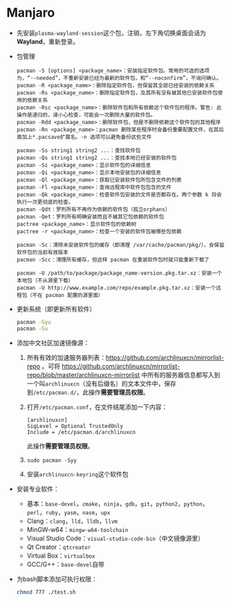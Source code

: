 # Manjaro

- 先安装`plasma-wayland-session`这个包，注销，左下角切换桌面会话为**Wayland**，重新登录。
- 包管理

  ```text
  pacman -S [options] <package_name>：安装指定软件包。常用的可选的选项为，“--needed”，不重新安装已经为最新的软件包，和“--noconfirm”，不询问确认。
  pacman -R <package_name>：删除指定软件包，但保留其全部已经安装的依赖关系
  pacman -Rs <package_name>：删除指定软件包，及其所有没有被其他已安装软件包使用的依赖关系
  pacman -Rsc <package_name>：删除软件包和所有依赖这个软件包的程序。警告: 此操作是递归的，请小心检查，可能会一次删除大量的软件包。
  pacman -Rdd <package_name>：删除软件包，但是不删除依赖这个软件包的其他程序
  pacman -Rn <package_name>：pacman 删除某些程序时会备份重要配置文件，在其后面加上*.pacsave扩展名。-n 选项可以避免备份这些文件

  pacman -Ss string1 string2 ...：查找软件包
  pacman -Qs string1 string2 ...：查找本地已经安装的软件包
  pacman -Si <package_name>：显示软件包的详细信息
  pacman -Qi <package_name>：显示本地安装包的详细信息
  pacman -Ql <package_name>：获取已安装软件包所包含文件的列表
  pacman -Fl <package_name>：查询远程库中软件包包含的文件
  pacman -Qk <package_name>：检查软件包安装的文件是否都存在。两个参数 k 将会执行一次更彻底的检查。
  pacman -Qdt：罗列所有不再作为依赖的软件包（孤立orphans）
  pacman -Qet：罗列所有明确安装而且不被其它包依赖的软件包
  pactree <package_name>：显示软件包的依赖树
  pactree -r <package_name>：检查一个安装的软件包被哪些包依赖

  pacman -Sc：清除未安装软件包的缓存（即清理 /var/cache/pacman/pkg/），会保留软件包的当前有效版本
  pacman -Scc：清理所有缓存，但这样 pacman 在重装软件包时就只能重新下载了

  pacman -U /path/to/package/package_name-version.pkg.tar.xz：安装一个本地包（不从源里下载）
  pacman -U http://www.example.com/repo/example.pkg.tar.xz：安装一个远程包（不在 pacman 配置的源里面）
  ```

- 更新系统（即更新所有软件）

  ```bash
  pacman -Syu
  pacman -Su
  ```

- 添加中文社区加速镜像源：
  1. 所有有效的加速服务器列表：<https://github.com/archlinuxcn/mirrorlist-repo> 。可将 <https://github.com/archlinuxcn/mirrorlist-repo/blob/master/archlinuxcn-mirrorlist> 中所有的服务器信息都写入到一个叫`archlinuxcn`（没有后缀名）的文本文件中，保存到`/etc/pacman.d/`，此操作**需要管理员权限**。
  2. 打开`/etc/pacman.conf`，在文件结尾添加一下内容：

     ```text
     [archlinuxcn]
     SigLevel = Optional TrustedOnly
     Include = /etc/pacman.d/archlinuxcn
     ```

     此操作**需要管理员权限**。
  3. `sudo pacman -Syy`
  4. 安装`archlinuxcn-keyring`这个软件包
- 安装专业软件：
  - 基本：`base-devel`，`cmake`，`ninja`，`gdb`，`git`，`python2`，`python`，`perl`，`ruby`，`yasm`，`nasm`，`upx`
  - Clang：`clang`，`lld`，`lldb`，`llvm`
  - MinGW-w64：`mingw-w64-toolchain`
  - Visual Studio Code：`visual-studio-code-bin`（中文镜像源里）
  - Qt Creator：`qtcreator`
  - Virtual Box：`virtualbox`
  - GCC/G++：`base-devel`自带
- 为bash脚本添加可执行权限：

  ```bash
  chmod 777 ./test.sh
  ```
